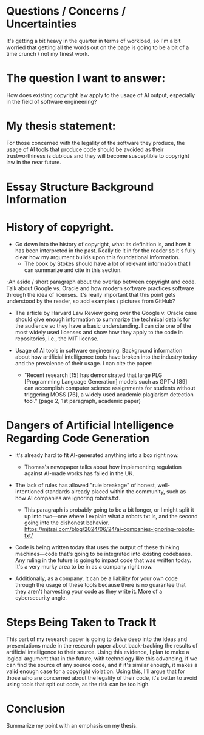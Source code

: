 # Questions / Concerns / Uncertainties

It's getting a bit heavy in the quarter in terms of workload, so I'm
a bit worried that getting all the words out on the page is going to be
a bit of a time crunch / not my finest work.


# The question I want to answer:
How does existing copyright law apply to the usage of AI output, especially
in the field of software engineering?

# My thesis statement:
For those concerned with the legality of the software they produce, the usage
of AI tools that produce code should be avoided as their trustworthiness is
dubious and they will become susceptible to copyright law in the near future.

# Essay Structure Background Information

# History of copyright.
- Go down into the history of copyright, what its
definition is, and how it has been interpreted in the past. Really tie
it in for the reader so it's fully clear how my argument builds upon
this foundational information.
  - The book by Stokes should have a lot of relevant information that
    I can summarize and cite in this section.

-An aside / short paragraph about the overlap between copyright and code.
Talk about Google vs. Oracle and how modern software practices software
through the idea of licenses. It's really important that this point
gets understood by the reader, so add examples / pictures from GitHub?
  - The article by Harvard Law Review going over the Google v. Oracle
    case should give enough information to summarize the technical details
    for the audience so they have a basic understanding. I can cite one
    of the most widely used licenses and show how they apply to the code
    in repositories, i.e., the MIT license.

- Usage of AI tools in software engineering. Background information about
how artificial intelligence tools have broken into the industry today
and the prevalence of their usage. I can cite the paper:
  - "Recent research [15] has demonstrated that large PLG [Programming
    Language Generation] models such as GPT-J [89] can accomplish
    computer science assignments for students without triggering MOSS
    [76], a widely used academic plagiarism detection tool." (page 2,
    1st paragraph, academic paper)

# Dangers of Artificial Intelligence Regarding Code Generation

- It's already hard to fit AI-generated anything into a box right now.
    - Thomas's newspaper talks about how implementing regulation against
    AI-made works has failed in the UK.

- The lack of rules has allowed "rule breakage" of honest, well-intentioned
standards already placed within the community, such as how AI companies
are ignoring robots.txt.
  - This paragraph is probably going to be a bit longer, or
    I might split it up into two—one where I explain what a
    robots.txt is, and the second going into the dishonest behavior.
    https://mjtsai.com/blog/2024/06/24/ai-companies-ignoring-robots-txt/

- Code is being written today that uses the output of these thinking
machines—code that's going to be integrated into existing
codebases. Any ruling in the future is going to impact code that was
written today. It's a very murky area to be in as a company right now.

- Additionally, as a company, it can be a liability for your own code
through the usage of these tools because there is no guarantee that they
aren't harvesting your code as they write it.
    More of a cybersecurity angle.

# Steps Being Taken to Track It

This part of my research paper is going to delve deep into the ideas and
presentations made in the research paper about back-tracking the results of
artificial intelligence to their source. Using this evidence, I plan to make
a logical argument that in the future, with technology like this advancing,
if we can find the source of any source code, and if it's similar enough,
it makes a valid enough case for a copyright violation. Using this, I'll
argue that for those who are concerned about the legality of their code,
it's better to avoid using tools that spit out code, as the risk can be
too high.

# Conclusion
Summarize my point with an emphasis on my thesis.
